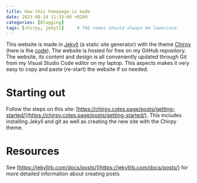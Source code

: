```yaml
---
title: How this homepage is made
date: 2023-08-14 11:33:00 +0200
categories: [Blogging]
tags: [chirpy, jekyll]     # TAG names should always be lowercase
---
```


This website is made in [Jekyll](https://en.wikipedia.org/wiki/Jekyll_(software)) (a static site generator) with the theme [Chirpy](https://chirpy.cotes.page/) (here is the [code](https://github.com/cotes2020/jekyll-theme-chirpy)). The website is hosted for free on my GitHub repository. The website, its content and design is all conveniently updated through Git from my Visual Studio Code editor on my laptop. This aspects makes it very easy to copy and paste (re-start) the website if so needed. 
 
# Starting out
Follow the steps on this site: [https://chirpy.cotes.page/posts/getting-started/](https://chirpy.cotes.page/posts/getting-started/). This includes installing Jekyll and git as well as creating the new site with the Chirpy theme.

# Resources
See [https://jekyllrb.com/docs/posts/](https://jekyllrb.com/docs/posts/) for more detailed information about creating posts